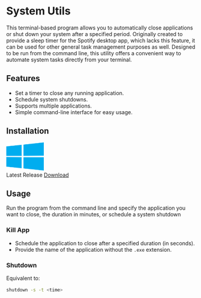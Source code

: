 # System Utils
This terminal-based program allows you to automatically close applications or shut down your system after a specified period. Originally created to provide a sleep timer for the Spotify desktop app, which lacks this feature, it can be used for other general task management purposes as well. Designed to be run from the command line, this utility offers a convenient way to automate system tasks directly from your terminal.

## Features
- Set a timer to close any running application.
- Schedule system shutdowns.
- Supports multiple applications.
- Simple command-line interface for easy usage.


## Installation 
<img src="docs/readme-assets/windows_logo.svg" width="100" height="75"> <br /> Latest Release 
[Download](https://github.com/nekorionebula/system-utils/releases/latest/download/system-utils.exe) <br />

## Usage
Run the program from the command line and specify the application you want to close, the duration in minutes, or schedule a system shutdown
### Kill App
- Schedule the application to close after a specified duration (in seconds).
- Provide the name of the application without the `.exe` extension.

### Shutdown
Equivalent to:
```bash
shutdown -s -t <time>

